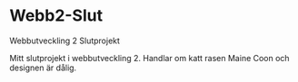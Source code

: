 # Webb2-Slut
Webbutveckling 2 Slutprojekt

Mitt slutprojekt i webbutveckling 2. Handlar om katt rasen Maine Coon och designen är dålig.
